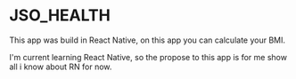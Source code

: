 # JSO_HEALTH
This app was build in React Native, on this app you can calculate your BMI.

I'm current learning React Native, so the propose to this app is for me show all i know about RN for now.
